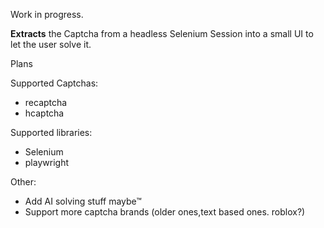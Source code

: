 Work in progress.


**Extracts** the Captcha from a headless Selenium Session into a small UI to let the user solve it.

Plans

Supported Captchas:

* recaptcha
* hcaptcha

Supported libraries:

* Selenium
* playwright

Other:

* Add AI solving stuff maybe™
* Support more captcha brands (older ones,text based ones. roblox?)

